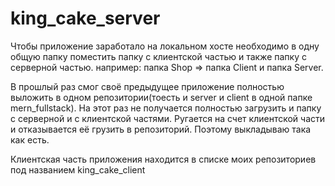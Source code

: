 # king_cake_server

Чтобы приложение заработало на локальном хосте необходимо в одну общую папку поместить папку с клиентской частью и также папку с серверной частью.
например: папка  Shop => папка Client и папка Server.

В прошлый раз смог своё предыдущее приложение полностью выложить в одном репозитории(тоесть и server и client в одной папке mern_fullstack). На этот раз не получается полностью загрузить и папку с серверной и с клиентской частями. Ругается на счет клиентской части и отказывается её грузить в репозиторий. Поэтому выкладываю така как есть.

Клиентская часть приложения находится в списке моих репозиториев под названием king_cake_client
